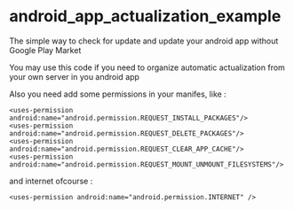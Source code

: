 # android_app_actualization_example
The simple way to check for update and update your android app without Google Play Market 

You may use this code if you need to organize automatic actualization from your own server in you android app

Also you need add some permissions in your manifes, like :

    <uses-permission android:name="android.permission.REQUEST_INSTALL_PACKAGES"/>
    <uses-permission android:name="android.permission.REQUEST_DELETE_PACKAGES"/>
    <uses-permission android:name="android.permission.REQUEST_CLEAR_APP_CACHE"/>
    <uses-permission android:name="android.permission.REQUEST_MOUNT_UNMOUNT_FILESYSTEMS"/>
    
and internet ofcourse :

    <uses-permission android:name="android.permission.INTERNET" />
